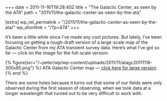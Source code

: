 +++
date = 2011-11-16T19:28:40Z
title = "The Galactic Center, as seen by the ATA"
path = "2011/11/the-galactic-center-as-seen-by-the-ata"

[extra]
wp_rel_permalink = "/2011/11/the-galactic-center-as-seen-by-the-ata/"
wp_shortlink = "/?p=474"
+++

It’s been a little while since I’ve made any cool pictures. But lately, I’ve
been focusing on getting a rough-draft version of a large-scale map of the
Galactic Center from my ATA transient survey data. Here’s what I’ve got so far
— click on the image for the full-scale version:

{% figure(src="/~peter/wp/wp-content/uploads/2011/11/atagc20111116-300x85.png") %}
ATA Galactic Center map — [click here for large version](/~peter/wp/wp-content/uploads/2011/11/atagc20111116.png).
{% end %}

There are some holes because it turns out that some of our fields were only
observed during the first season of observing, when we took data at a longer
wavelength that turned out to be very difficult to work with.
